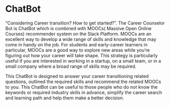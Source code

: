 # ChatBot

“Considering Career transition? How to get started?”. The Career Counselor Bot is ChatBot which is combined with MOOCs( Massive Open Online Courses) recommender system on the Slack Platform. MOOCs are an excellent way to develop a wide range of skills and knowledge that may come in handy on the job. For students and early-career learners in particular, MOOCs are a good way to explore new areas while you’re figuring out how your career will take shape. This strategy is particularly useful if you are interested in working in a startup, on a small team, or in a small company where a broad range of skills may be required.

This ChatBot is designed to answer your career transitioning related questions, outlined the required skills and recommend the related MOOCs to you. This ChatBot can be useful to those people who do not know the keywords or required industry skills in advance, simplify the career search and learning path and help them make a better decision. 
